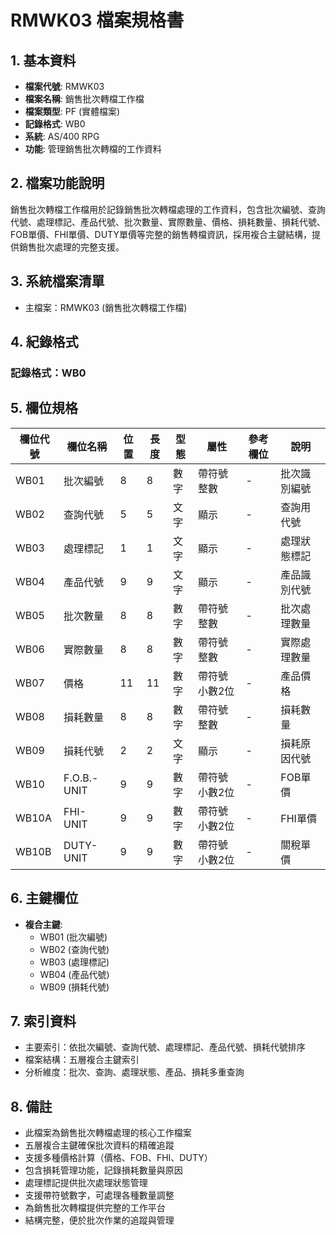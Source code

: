 # RMWK03 檔案規格書

## 1. 基本資料
- **檔案代號**: RMWK03
- **檔案名稱**: 銷售批次轉檔工作檔
- **檔案類型**: PF (實體檔案)
- **記錄格式**: WB0
- **系統**: AS/400 RPG
- **功能**: 管理銷售批次轉檔的工作資料

## 2. 檔案功能說明
銷售批次轉檔工作檔用於記錄銷售批次轉檔處理的工作資料，包含批次編號、查詢代號、處理標記、產品代號、批次數量、實際數量、價格、損耗數量、損耗代號、FOB單價、FHI單價、DUTY單價等完整的銷售轉檔資訊，採用複合主鍵結構，提供銷售批次處理的完整支援。

## 3. 系統檔案清單
- 主檔案：RMWK03 (銷售批次轉檔工作檔)

## 4. 紀錄格式
### 記錄格式：WB0

## 5. 欄位規格

| 欄位代號 | 欄位名稱 | 位置 | 長度 | 型態 | 屬性 | 參考欄位 | 說明 |
|----------|----------|------|------|------|------|----------|------|
| WB01 | 批次編號 | 8 | 8 | 數字 | 帶符號整數 | - | 批次識別編號 |
| WB02 | 查詢代號 | 5 | 5 | 文字 | 顯示 | - | 查詢用代號 |
| WB03 | 處理標記 | 1 | 1 | 文字 | 顯示 | - | 處理狀態標記 |
| WB04 | 產品代號 | 9 | 9 | 文字 | 顯示 | - | 產品識別代號 |
| WB05 | 批次數量 | 8 | 8 | 數字 | 帶符號整數 | - | 批次處理數量 |
| WB06 | 實際數量 | 8 | 8 | 數字 | 帶符號整數 | - | 實際處理數量 |
| WB07 | 價格 | 11 | 11 | 數字 | 帶符號小數2位 | - | 產品價格 |
| WB08 | 損耗數量 | 8 | 8 | 數字 | 帶符號整數 | - | 損耗數量 |
| WB09 | 損耗代號 | 2 | 2 | 文字 | 顯示 | - | 損耗原因代號 |
| WB10 | F.O.B.-UNIT | 9 | 9 | 數字 | 帶符號小數2位 | - | FOB單價 |
| WB10A | FHI-UNIT | 9 | 9 | 數字 | 帶符號小數2位 | - | FHI單價 |
| WB10B | DUTY-UNIT | 9 | 9 | 數字 | 帶符號小數2位 | - | 關稅單價 |

## 6. 主鍵欄位
- **複合主鍵**:
  - WB01 (批次編號)
  - WB02 (查詢代號)
  - WB03 (處理標記)
  - WB04 (產品代號)
  - WB09 (損耗代號)

## 7. 索引資料
- 主要索引：依批次編號、查詢代號、處理標記、產品代號、損耗代號排序
- 檔案結構：五層複合主鍵索引
- 分析維度：批次、查詢、處理狀態、產品、損耗多重查詢

## 8. 備註
- 此檔案為銷售批次轉檔處理的核心工作檔案
- 五層複合主鍵確保批次資料的精確追蹤
- 支援多種價格計算（價格、FOB、FHI、DUTY）
- 包含損耗管理功能，記錄損耗數量與原因
- 處理標記提供批次處理狀態管理
- 支援帶符號數字，可處理各種數量調整
- 為銷售批次轉檔提供完整的工作平台
- 結構完整，便於批次作業的追蹤與管理 